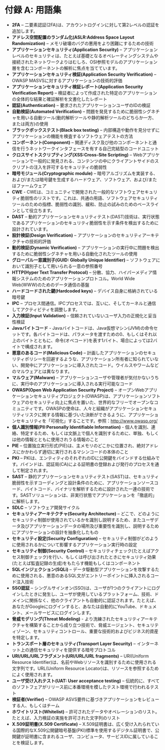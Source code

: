# 付録 A: 用語集

- **2FA** – 二要素認証(2FA)は、アカウントログインに対して第2レベルの認証を追加します。
- **アドレス空間配置のランダム化(ASLR:Address Space Layout Randomization)** – メモリ破壊のバグの悪用をより困難にするための技術
- **アプリケーションセキュリティ(Application Security)** – アプリケーションレベルのセキュリティは、たとえば基礎となるオペレーティングシステムや接続されたネットワークよりはむしろ、OSI参照モデルのアプリケーション層を含むコンポーネントの解析に焦点を当てています。
- **アプリケーションセキュリティ検証(Application Security Verification)** – OWASP MASVSに対するアプリケーションの技術的評価
- **アプリケーションセキュリティ検証レポート(Application Security Verification Report)** – 検証者によって作成された特定のアプリケーションの全体的な結果と確証解析を文書化したレポート
- **認証(Authentication)** – 要求されたアプリケーションユーザのIDの検証
- **自動検証(Automated Verification)** – 問題を発見するために脆弱性シグネチャを用いる自動ツール(動的解析ツールや静的解析ツールのどちらか一方、または両方)の使用
- **ブラックボックステスト(Black box testing)** – 内部構造や動作を見分せずにアプリケーションの機能を検査するソフトウェアテストの方法
- **コンポーネント(Component)** – 関連ディスク及び他のコンポーネントと通信を行うネットワークインタフェースを有する自己完結型のコードユニット
- **クロスサイトスクリプティング(XSS:Cross-Site Scripting)** – Webアプリケーションで一般的に発見される、コンテンツの中にクライアントサイドのスクリプトの注入を許可するセキュリティの脆弱性
- **暗号モジュール(Cryptographic module)** – 暗号アルゴリズムを実装する、および/または暗号鍵を生成するハードウェア、ソフトウェア、および/またはファームウェア
- **CWE** - CWEは、コミュニティで開発された一般的なソフトウェアセキュリティ脆弱性のリストです。これは、共通の用語、ソフトウェアセキュリティツールのための指標、脆弱性の識別、緩和、防止の試みのためのベースラインとして役立ちます。
- **DAST** – 動的アプリケーションセキュリティテスト(DAST)技術は、実行状態であるアプリケーションのセキュリティ脆弱性を示す条件を検出するために設計されています。
- **設計検証(Design Verification)** – アプリケーションのセキュリティアーキテクチャの技術的評価
- **動的検証(Dynamic Verification)** – アプリケーションの実行中に問題を検出するために脆弱性シグネチャを用いる自動化されたツールの使用
- **グローバル一意識別子(GUID: Globally Unique Identifier)** – ソフトウェアにおいて識別子として用いられる一意の参照番号
- **HTTP(Hyper Text Transfer Protocol)** – 分散、協力、ハイパーメディア情報システムのためのアプリケーションプロトコル。World Wide Web(WWW)のためのデータ通信の基盤
- **ハードコードされた鍵(Hardcoded keys)** – デバイス自身に格納されている暗号鍵
- **IPC** – プロセス間通信。IPCプロセスでは、互いに、そしてカーネルと通信してアクティビティを調整します。
- **入力検証(Input Validation)** – 信頼されていないユーザ入力の正規化と妥当性検証
- **Javaバイトコード** - Javaバイトコードは、Java仮想マシン(JVM)の命令セットです。各バイトコードは、パラメータを渡すための0、もしくはそれ以上のバイトとともに、命令(オペコード)を表す1バイト、場合によっては2バイトで構成されます。
- **悪意のあるコード(Malicious Code)** – 計画したアプリケーションのセキュリティポリシーを回避するような、アプリケーション所有者に知られていない、開発中にアプリケーションに導入されたコード。ウイルスやワームなどのマルウェアとは異なります。
- **マルウェア(Malware)** – アプリケーションユーザや管理者が気付かないうちに、実行中のアプリケーションに導入される実行可能なコード
- **OWASP(Open Web Application Security Project)** – オープンWebアプリケーションセキュリティプロジェクト(OWASP)は、アプリケーションソフトウェアのセキュリティ向上に焦点を置いた、世界的なフリーでオープンなコミュニティです。OWASPの使命は、人々と組織がアプリケーションセキュリティリスクに関する情報に基づいた決断ができるように、アプリケーションセキュリティを「可視化」することです。参照：http://www.owasp.org/
- **個人識別情報(PII:Personally Identifiable Information)** -  個人を識別、連絡、特定するため、もしくは文脈上で個人を識別するために、単独、もしくは他の情報とともに使用されうる情報のこと
- **PIE** – 位置独立実行形式(PIE)は、主メモリのどこかに位置され、絶対アドレスにかかわらず適切に実行されるマシンコードの本体のこと
- **PKI** – PKIは、エンティティのそれぞれのIDに公開鍵をバインドする仕組みです。バインドは、認証局(CA)による証明書の登録および発行のプロセスを通して制定されます。
- **SAST** – 静的アプリケーションセキュリティテスト(SAST)は、セキュリティ脆弱性を示すコーディングと設計条件のために、アプリケーションソースコード、バイトコード、バイナリを解析するために設計された一連の技術です。SASTソリューションは、非実行状態でアプリケーションを「徹底的」に解析します。
- **SDLC** – ソフトウェア開発サイクル
- **セキュリティアーキテクチャ(Security Architecture)** – どこで、どのようにセキュリティ制御が使用されているかを識別し説明するため、またユーザデータ及びアプリケーションデータの場所及び重要性を識別し、説明するためにアプリケーションの設計を抽象化したもの
- **セキュリティ設定(Security Configuration)** – セキュリティ制御がどのように使用されるかについて影響するアプリケーション実行時の設定
- **セキュリティ制御(Security Control)** – セキュリティチェック(たとえばアクセス制御チェック)を行い、もしくは呼び出されたときにセキュリティ効果(たとえば監査記録の生成)をもたらす機能もしくはコンポーネント
- **SQLインジェクション(SQLi)** – データ駆動型アプリケーションを攻撃するために使用される、悪意のあるSQL文がエントリーポイントに挿入されるコード注入技術
- **SSO認証** – シングルサインオン(SSO)は、ユーザが1つのクライアントにログインしたときに発生し、ユーザが使用しているプラットフォーム、技術、ドメインに関係なく、他のクライアントも自動的に認証されます。たとえば、あなたがGoogleにログインすると、あなたは自動的にYouTube、ドキュメント、メールサービスにログインします。
- **脅威モデリング(Threat Modeling)** - より洗練されたセキュリティアーキテクチャを構築することから成り立つ技術で、脅威エージェント、セキュリティゾーン、セキュリティコントロール、重要な技術的およびビジネス的資産を特定します。
- **トランスポート層のセキュリティ(Transport Layer Security)** – インターネット上の通信セキュリティを提供する暗号プロトコル
- **URI/URL/URLフラグメント(URI/URL/URL fragments)** – URI(Uniform Resource Identifier)は、名前やWebリソースを識別するために使用される文字列です。URL(Uniform Resource Locator)は、リソースを参照するためによく使用されます。
- **ユーザ受け入れテスト(UAT: User acceptance testing)** – 伝統的に、すべてのソフトフェアがリリース前に本番環境を模したテスト環境で行われるテスト
- **検証者(Verifier)** – OWASP ASVS要件に基づきアプリケーションをレビューする人、もしくはチーム
- **ホワイトリスト(Whitelist)** – 許可されたデータやオペレーションのリスト。たとえば、入力検証の実施を許可された文字列のリスト
- **X.509証明書(X.509 Certificate)** – X.509証明書は、広く受け入れられている国際的なX.509公開鍵暗号基盤(PKI)標準を使用するデジタル証明書で、公開鍵が証明書に含まれるユーザ、コンピュータ、サービスIDに属していることを検証します。
